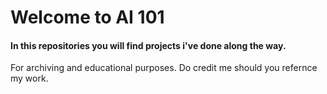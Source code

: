 # Welcome to AI 101
#### In this repositories you will find projects i've done along the way.
For archiving and educational purposes. Do credit me should you refernce my work.
